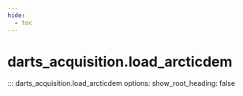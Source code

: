 ```yaml
---
hide:
  - toc
---
```

# <code class='doc-symbol doc-symbol-nav doc-symbol-function'></code>darts_acquisition.load_arcticdem

::: darts_acquisition.load_arcticdem
    options:
      show_root_heading: false
